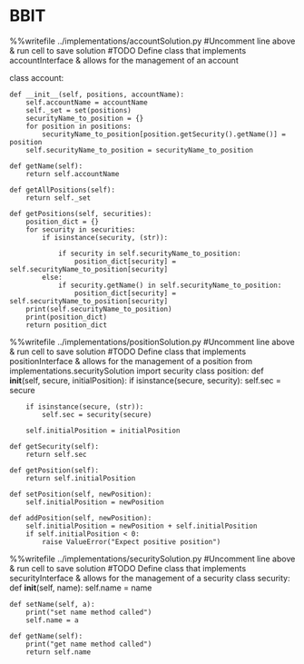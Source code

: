 # BBIT

%%writefile ../implementations/accountSolution.py 
#Uncomment line above & run cell to save solution
#TODO Define class that implements accountInterface & allows for the management of an account

class account:
    
    def __init__(self, positions, accountName):
        self.accountName = accountName
        self._set = set(positions)
        securityName_to_position = {}
        for position in positions:
            securityName_to_position[position.getSecurity().getName()] = position
        self.securityName_to_position = securityName_to_position
        
    def getName(self):
        return self.accountName
    
    def getAllPositions(self):
        return self._set
    
    def getPositions(self, securities):
        position_dict = {}
        for security in securities:
            if isinstance(security, (str)):
                
                if security in self.securityName_to_position:
                    position_dict[security] = self.securityName_to_position[security]
            else:
                if security.getName() in self.securityName_to_position:
                    position_dict[security] = self.securityName_to_position[security]
        print(self.securityName_to_position)
        print(position_dict)
        return position_dict
                    
                    
  
  %%writefile ../implementations/positionSolution.py 
#Uncomment line above & run cell to save solution
#TODO Define class that implements positionInterface & allows for the management of a position
from implementations.securitySolution import security
class position:
    def __init__(self, secure, initialPosition):
        if isinstance(secure, security):
            self.sec = secure
        
        if isinstance(secure, (str)):
            self.sec = security(secure)
        
        self.initialPosition = initialPosition
    
    def getSecurity(self):
        return self.sec
    
    def getPosition(self):
        return self.initialPosition
    
    def setPosition(self, newPosition):
        self.initialPosition = newPosition
        
    def addPosition(self, newPosition):
        self.initialPosition = newPosition + self.initialPosition
        if self.initialPosition < 0:
            raise ValueError("Expect positive position")
        
    
    
  %%writefile ../implementations/securitySolution.py 
#Uncomment line above & run cell to save solution
#TODO Define class that implements securityInterface & allows for the management of a security
class security:
    def __init__(self, name):
        self.name = name
        
    def setName(self, a):
        print("set name method called")
        self.name = a
    
    def getName(self):
        print("get name method called")
        return self.name
